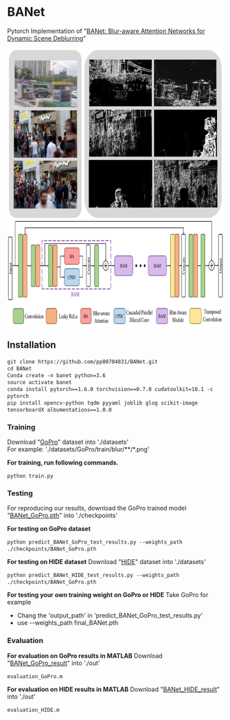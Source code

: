 # BANet
Pytorch Implementation of "[BANet: Blur-aware Attention Networks for Dynamic Scene Deblurring](https://arxiv.org/abs/2101.07518)"


<img src="./figure/Disentangle.png" width = "1000" height = "400" div align=center />
<img src="./figure/Architecture.png" width = "1000" height = "250" div align=center />


## Installation
```
git clone https://github.com/pp00704831/BANet.git
cd BANet
Conda create -n banet python=3.6
source activate banet
conda install pytorch==1.6.0 torchvision==0.7.0 cudatoolkit=10.1 -c pytorch
pip install opencv-python tqdm pyyaml joblib glog scikit-image tensorboardX albumentations==1.0.0
```

### **Training**
Download "[GoPro](https://drive.google.com/drive/folders/1sZokl0e1NIbQE9DF5d4q75nYTcX7nHvk?usp=sharing)" dataset into './datasets' </br>
For example: 
'./datasets/GoPro/train/blur/\*\*/\*.png'

**For training, run following commands.**
```
python train.py
```
### **Testing**
For reproducing our results, download the GoPro trained model "[BANet_GoPro.pth](https://drive.google.com/drive/folders/1sZokl0e1NIbQE9DF5d4q75nYTcX7nHvk?usp=sharing)" into './checkpoints'

**For testing on GoPro dataset**
```
python predict_BANet_GoPro_test_results.py --weights_path ./checkpoints/BANet_GoPro.pth 
```
**For testing on HIDE dataset**
Download "[HIDE](https://drive.google.com/drive/folders/1sZokl0e1NIbQE9DF5d4q75nYTcX7nHvk?usp=sharing)" dataset into './datasets'
```
python predict_BANet_HIDE_test_results.py --weights_path ./checkpoints/BANet_GoPro.pth 
```
**For testing your own training weight on GoPro or HIDE**
Take GoPro for example
* Chang the 'output_path' in 'predict_BANet_GoPro_test_results.py'
* use --weights_path final_BANet.pth 


### **Evaluation**
**For evaluation on GoPro results in MATLAB**
Download "[BANet_GoPro_result](https://drive.google.com/drive/folders/1sZokl0e1NIbQE9DF5d4q75nYTcX7nHvk?usp=sharing)" into './out'
```
evaluation_GoPro.m
```
**For evaluation on HIDE results in MATLAB**
Download "[BANet_HIDE_result](https://drive.google.com/drive/folders/1sZokl0e1NIbQE9DF5d4q75nYTcX7nHvk?usp=sharing)" into './out'
```
evaluation_HIDE.m
```
